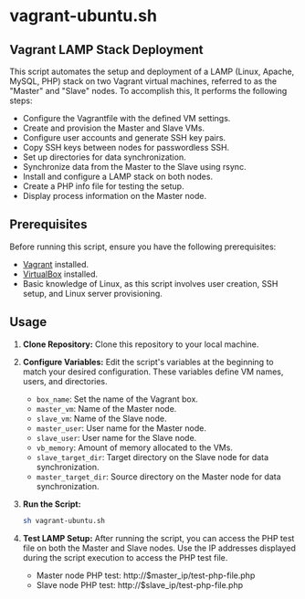 <h1>vagrant-ubuntu.sh</h1>

## Vagrant LAMP Stack Deployment
This script automates the setup and deployment of a LAMP (Linux, Apache, MySQL, PHP) stack on two Vagrant virtual machines, referred to as the "Master" and "Slave" nodes. To accomplish this, It performs the following steps:

   - Configure the Vagrantfile with the defined VM settings.
   - Create and provision the Master and Slave VMs.
   - Configure user accounts and generate SSH key pairs.
   - Copy SSH keys between nodes for passwordless SSH.
   - Set up directories for data synchronization.
   - Synchronize data from the Master to the Slave using rsync.
   - Install and configure a LAMP stack on both nodes.
   - Create a PHP info file for testing the setup.
   - Display process information on the Master node.

## Prerequisites

Before running this script, ensure you have the following prerequisites:

- [Vagrant](https://www.vagrantup.com/) installed.
- [VirtualBox](https://www.virtualbox.org/) installed.
- Basic knowledge of Linux, as this script involves user creation, SSH setup, and Linux server provisioning.

## Usage

1. **Clone Repository:** Clone this repository to your local machine.

2. **Configure Variables:** Edit the script's variables at the beginning to match your desired configuration. These variables define VM names, users, and directories.

   - `box_name`: Set the name of the Vagrant box.
   - `master_vm`: Name of the Master node.
   - `slave_vm`: Name of the Slave node.
   - `master_user`: User name for the Master node.
   - `slave_user`: User name for the Slave node.
   - `vb_memory`: Amount of memory allocated to the VMs.
   - `slave_target_dir`: Target directory on the Slave node for data synchronization.
   - `master_target_dir`: Source directory on the Master node for data synchronization.

3. **Run the Script:**

   ```bash
   sh vagrant-ubuntu.sh

4. **Test LAMP Setup:** After running the script, you can access the PHP test file on both the Master and Slave nodes. Use the IP addresses displayed during the script execution to access the PHP test file.

   - Master node PHP test: http://$master_ip/test-php-file.php
   - Slave node PHP test: http://$slave_ip/test-php-file.php
   

